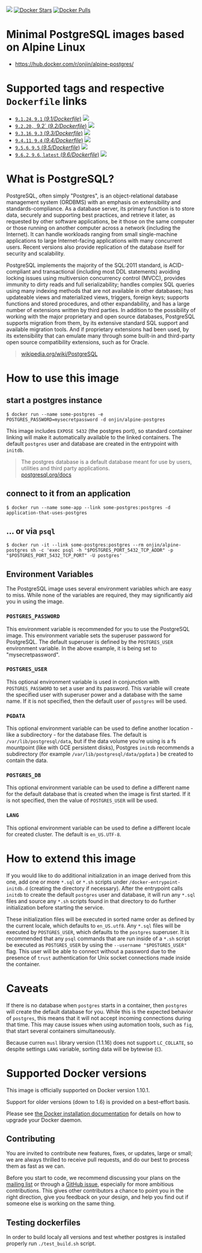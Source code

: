 [![](https://travis-ci.org/onjin/docker-alpine-postgres.svg)](https://travis-ci.org/onjin/docker-alpine-postgres) [![Docker Stars](https://img.shields.io/docker/stars/onjin/alpine-postgres.svg)](https://registry.hub.docker.com/u/onjin/alpine-postgres/) [![Docker Pulls](https://img.shields.io/docker/pulls/onjin/alpine-postgres.svg)](https://registry.hub.docker.com/u/onjin/alpine-postgres/)

# Minimal PostgreSQL images based on Alpine Linux

- https://hub.docker.com/r/onjin/alpine-postgres/

# Supported tags and respective `Dockerfile` links

- [`9.1.24`, `9.1` (*9.1/Dockerfile*)](https://github.com/onjin/docker-alpine-postgres/blob/master/9.1/Dockerfile) [![](https://images.microbadger.com/badges/image/onjin/alpine-postgres:9.1.svg)](https://microbadger.com/images/onjin/alpine-postgres:9.1 "Get your own image badge on microbadger.com")
- [`9.2.20, `9.2` (*9.2/Dockerfile*)](https://github.com/onjin/docker-alpine-postgres/blob/master/9.2/Dockerfile) [![](https://images.microbadger.com/badges/image/onjin/alpine-postgres:9.2.svg)](https://microbadger.com/images/onjin/alpine-postgres:9.2 "Get your own image badge on microbadger.com")
- [`9.3.16`, `9.3` (*9.3/Dockerfile*)](https://github.com/onjin/docker-alpine-postgres/blob/master/9.3/Dockerfile) [![](https://images.microbadger.com/badges/image/onjin/alpine-postgres:9.3.svg)](https://microbadger.com/images/onjin/alpine-postgres:9.3 "Get your own image badge on microbadger.com")
- [`9.4.11`, `9.4` (*9.4/Dockerfile*)](https://github.com/onjin/docker-alpine-postgres/blob/master/9.4/Dockerfile) [![](https://images.microbadger.com/badges/image/onjin/alpine-postgres:9.4.svg)](https://microbadger.com/images/onjin/alpine-postgres:9.4 "Get your own image badge on microbadger.com")
- [`9.5.6`, `9.5` (*9.5/Dockerfile*)](https://github.com/onjin/docker-alpine-postgres/blob/master/9.5/Dockerfile) [![](https://images.microbadger.com/badges/image/onjin/alpine-postgres:9.5.svg)](https://microbadger.com/images/onjin/alpine-postgres:9.5 "Get your own image badge on microbadger.com")
- [`9.6.2`, `9.6`, `latest` (*9.6/Dockerfile*)](https://github.com/onjin/docker-alpine-postgres/blob/master/9.6/Dockerfile) [![](https://images.microbadger.com/badges/image/onjin/alpine-postgres:9.6.svg)](https://microbadger.com/images/onjin/alpine-postgres:9.6 "Get your own image badge on microbadger.com")


# What is PostgreSQL?

PostgreSQL, often simply "Postgres", is an object-relational database management system (ORDBMS) with an emphasis on extensibility and standards-compliance. As a database server, its primary function is to store data, securely and supporting best practices, and retrieve it later, as requested by other software applications, be it those on the same computer or those running on another computer across a network (including the Internet). It can handle workloads ranging from small single-machine applications to large Internet-facing applications with many concurrent users. Recent versions also provide replication of the database itself for security and scalability.

PostgreSQL implements the majority of the SQL:2011 standard, is ACID-compliant and transactional (including most DDL statements) avoiding locking issues using multiversion concurrency control (MVCC), provides immunity to dirty reads and full serializability; handles complex SQL queries using many indexing methods that are not available in other databases; has updateable views and materialized views, triggers, foreign keys; supports functions and stored procedures, and other expandability, and has a large number of extensions written by third parties. In addition to the possibility of working with the major proprietary and open source databases, PostgreSQL supports migration from them, by its extensive standard SQL support and available migration tools. And if proprietary extensions had been used, by its extensibility that can emulate many through some built-in and third-party open source compatibility extensions, such as for Oracle.

> [wikipedia.org/wiki/PostgreSQL](https://en.wikipedia.org/wiki/PostgreSQL)

# How to use this image

## start a postgres instance

```console
$ docker run --name some-postgres -e POSTGRES_PASSWORD=mysecretpassword -d onjin/alpine-postgres
```

This image includes `EXPOSE 5432` (the postgres port), so standard container linking will make it automatically available to the linked containers. The default `postgres` user and database are created in the entrypoint with `initdb`.

> The postgres database is a default database meant for use by users, utilities and third party applications.  
> [postgresql.org/docs](http://www.postgresql.org/docs/9.3/interactive/app-initdb.html)

## connect to it from an application

```console
$ docker run --name some-app --link some-postgres:postgres -d application-that-uses-postgres
```

## ... or via `psql`

```console
$ docker run -it --link some-postgres:postgres --rm onjin/alpine-postgres sh -c 'exec psql -h "$POSTGRES_PORT_5432_TCP_ADDR" -p "$POSTGRES_PORT_5432_TCP_PORT" -U postgres'
```

## Environment Variables

The PostgreSQL image uses several environment variables which are easy to miss. While none of the variables are required, they may significantly aid you in using the image.

### `POSTGRES_PASSWORD`

This environment variable is recommended for you to use the PostgreSQL image. This environment variable sets the superuser password for PostgreSQL. The default superuser is defined by the `POSTGRES_USER` environment variable. In the above example, it is being set to "mysecretpassword".

### `POSTGRES_USER`

This optional environment variable is used in conjunction with `POSTGRES_PASSWORD` to set a user and its password. This variable will create the specified user with superuser power and a database with the same name. If it is not specified, then the default user of `postgres` will be used.

### `PGDATA`

This optional environment variable can be used to define another location - like a subdirectory - for the database files. The default is `/var/lib/postgresql/data`, but if the data volume you're using is a fs mountpoint (like with GCE persistent disks), Postgres `initdb` recommends a subdirectory (for example `/var/lib/postgresql/data/pgdata` ) be created to contain the data.

### `POSTGRES_DB`

This optional environment variable can be used to define a different name for the default database that is created when the image is first started. If it is not specified, then the value of `POSTGRES_USER` will be used.

### `LANG`

This optional environment variable can be used to define a different locale for created cluster. The default is `en_US.UTF-8`.

# How to extend this image

If you would like to do additional initialization in an image derived from this one, add one or more `*.sql` or `*.sh` scripts under `/docker-entrypoint-initdb.d` (creating the directory if necessary). After the entrypoint calls `initdb` to create the default `postgres` user and database, it will run any `*.sql` files and source any `*.sh` scripts found in that directory to do further initialization before starting the service.

These initialization files will be executed in sorted name order as defined by the current locale, which defaults to `en_US.utf8`. Any `*.sql` files will be executed by `POSTGRES_USER`, which defaults to the `postgres` superuser. It is recommended that any `psql` commands that are run inside of a `*.sh` script be executed as `POSTGRES_USER` by using the `--username "$POSTGRES_USER"` flag. This user will be able to connect without a password due to the presence of `trust` authentication for Unix socket connections made inside the container.

# Caveats

If there is no database when `postgres` starts in a container, then `postgres` will create the default database for you. While this is the expected behavior of `postgres`, this means that it will not accept incoming connections during that time. This may cause issues when using automation tools, such as `fig`, that start several containers simultaneously.

Because curren `musl` library version (1.1.16) does not support `LC_COLLATE`, so despite settings `LANG` variable, sorting data will be bytewise (`C`).

# Supported Docker versions

This image is officially supported on Docker version 1.10.1.

Support for older versions (down to 1.6) is provided on a best-effort basis.

Please see [the Docker installation documentation](https://docs.docker.com/installation/) for details on how to upgrade your Docker daemon.

## Contributing

You are invited to contribute new features, fixes, or updates, large or small; we are always thrilled to receive pull requests, and do our best to process them as fast as we can.

Before you start to code, we recommend discussing your plans on the [mailing list](http://www.postgresql.org/community/lists/subscribe/) or through a [GitHub issue](https://github.com/onjin/docker-alpine-postgres/issues), especially for more ambitious contributions. This gives other contributors a chance to point you in the right direction, give you feedback on your design, and help you find out if someone else is working on the same thing.

## Testing dockerfiles

In order to build localy all versions and test whether postgres is installed properly
run `./test_build.sh` script.
